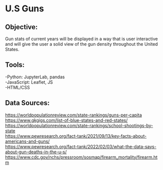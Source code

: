 # U.S Guns

## Objective:
Gun stats of current years will be displayed in a way that is user interactive and will give the user a solid view of the gun density throughout the United States.

## Tools:
-Python: JupyterLab, pandas <br>
-JavaScript: Leaflet, JS <br>
-HTML/CSS

## Data Sources:
https://worldpopulationreview.com/state-rankings/guns-per-capita <br>
https://www.gkgigs.com/list-of-blue-states-and-red-states/ <br>
https://worldpopulationreview.com/state-rankings/school-shootings-by-state <br>
https://www.pewresearch.org/fact-tank/2021/09/13/key-facts-about-americans-and-guns/ <br>
https://www.pewresearch.org/fact-tank/2022/02/03/what-the-data-says-about-gun-deaths-in-the-u-s/ <br>
https://www.cdc.gov/nchs/pressroom/sosmap/firearm_mortality/firearm.htm
